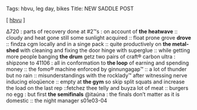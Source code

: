 Tags: hbvu, leg day, bikes
Title: NEW SADDLE POST
  
[ [hbvu](https://maps.app.goo.gl/uXnZNjJ4TftFvjG7A) ]

Δ720 : parts of recovery done at #2™s : on account of **the heatwave** :: cloudy and heat gone still some sunlight acquired :: float prone grove **drove** :: findza cgm locally and in a singe pack :: quite productively on **the metal-shed** with cleaning and fixing the door hinge with superglue :: while getting more people banging **the drum** getz two pairs of craft® carbon ultra : shipzone to 41106 : all in conformation to **the loop** of earning and spending money :: the fomo® machine enforced by ginnungagap™ :: a lot of thunder but no rain :: misunderstandings with the rocklady™ after witnessing nerve inducing eloqüence :: empty at **the gym** so skip split squats and increase the load on the last rep ::fetchez thee telly and buyza lot of meat :: burgers no egg : but first **the semifinals** @itaúna : the finals don’t matter as it is domestic :: the night manager s01e03-04  
